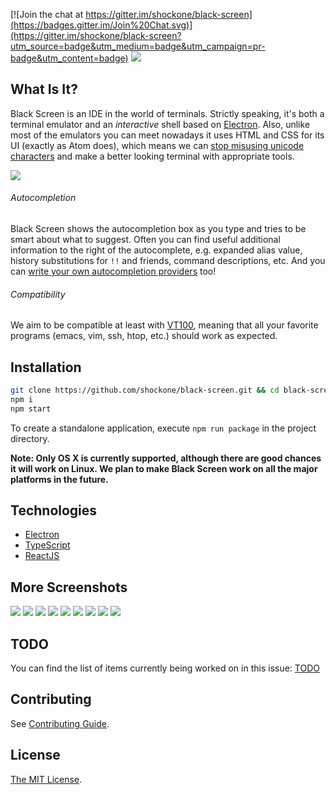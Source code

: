 [![Join the chat at https://gitter.im/shockone/black-screen](https://badges.gitter.im/Join%20Chat.svg)](https://gitter.im/shockone/black-screen?utm_source=badge&utm_medium=badge&utm_campaign=pr-badge&utm_content=badge)
![](https://circleci.com/gh/shockone/black-screen.png?style=shield)

What Is It?
-----------

Black Screen is an IDE in the world of terminals. Strictly speaking, it's both a
terminal emulator and an *interactive* shell based on [Electron](http://electron.atom.io/).
Also, unlike most of the emulators you can meet nowadays it uses HTML and CSS for its UI (exactly as Atom does), 
which means we can [stop misusing unicode characters](https://github.com/vim-airline/vim-airline) 
and make a better looking terminal with appropriate tools.

![](README/main.png)

###### Autocompletion

Black Screen shows the autocompletion box as you type and tries to be smart about what to suggest.
Often you can find useful additional information to the right of the autocomplete, e.g. expanded alias value, 
history substitutions for `!!` and friends, command descriptions, etc. And you can [write your own autocompletion providers](src/plugins/autocompletion_providers) too!

###### Compatibility

We aim to be compatible at least with [VT100](https://en.wikipedia.org/wiki/VT100), meaning that all your favorite programs (emacs, vim, ssh, htop, etc.) should work as expected.

Installation
------------

```bash
git clone https://github.com/shockone/black-screen.git && cd black-screen
npm i
npm start
```

To create a standalone application, execute `npm run package` in the project directory.

**Note: Only OS X is currently supported, although there are good chances it will work on Linux. We plan to make Black Screen work on all the major platforms in the future.**

Technologies
------------

* [Electron](http://electron.atom.io/)
* [TypeScript](http://www.typescriptlang.org/)
* [ReactJS](https://facebook.github.io/react/)


More Screenshots
----------------

![](README/npm_autocompletion.png)
![](README/error.png)
![](README/history_autocompletion.png)
![](README/top_autocompletion.png)
![](README/json_decorator.png)
![](README/vim.png)
![](README/emacs.png)
![](README/htop.png)
![](README/cd.png)

TODO
----

You can find the list of items currently being worked on in this issue: [TODO](https://github.com/shockone/black-screen/issues/58)

Contributing
------------

See [Contributing Guide](CONTRIBUTING.md).

License
-------

[The MIT License](LICENSE).
